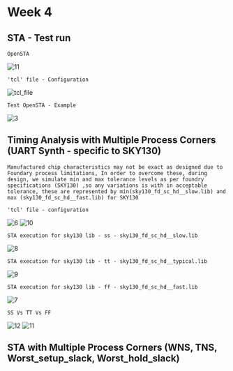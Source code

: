# Week 4

## STA - Test run

```OpenSTA```

![11](https://github.com/adhiiiii/Hardware-Design---VLSI/assets/47310995/d81cb47c-ee9d-4b86-bd13-28d88388b69f)

``` 'tcl' file - Configuration ```

![tcl_file](https://github.com/adhiiiii/Hardware-Design---VLSI/assets/47310995/49e99aa4-f079-453e-8557-3be677fab7a5)

``` Test OpenSTA - Example ```

![3](https://github.com/adhiiiii/Hardware-Design---VLSI/assets/47310995/da3ed21a-2990-4e44-b9f5-b0dbaf3403b8)

 ## Timing Analysis with Multiple Process Corners (UART Synth - specific to SKY130)
```Manufactured chip characteristics may not be exact as designed due to Foundary process limitations, In order to overcome these, during design, we simulate min and max tolerance levels as per foundry specifications (SKY130) ,so any variations is with in acceptable tolerance, these are represented by min(sky130_fd_sc_hd__slow.lib) and max (sky130_fd_sc_hd__fast.lib) for SKY130```


 ``` 'tcl' file - configuration ```
 
![6](https://github.com/adhiiiii/Hardware-Design---VLSI/assets/47310995/24260f71-cb1a-4a7b-96c7-c721be76fa36)
![10](https://github.com/adhiiiii/Hardware-Design---VLSI/assets/47310995/c92fd683-2c96-4c7d-879f-107709a7f098) 

``` STA execution for sky130 lib - ss - sky130_fd_sc_hd__slow.lib ```


![8](https://github.com/adhiiiii/Hardware-Design---VLSI/assets/47310995/b1292794-72b5-4dd8-bcab-ca87fcaa7fcd)


``` STA execution for sky130 lib - tt - sky130_fd_sc_hd__typical.lib ```

![9](https://github.com/adhiiiii/Hardware-Design---VLSI/assets/47310995/c800b3a8-fe7b-4f03-af92-afb4eea8f16f)

``` STA execution for sky130 lib - ff - sky130_fd_sc_hd__fast.lib ```

 ![7](https://github.com/adhiiiii/Hardware-Design---VLSI/assets/47310995/77c52138-d112-415c-9edf-3d9dae6d72c5)

``` SS Vs TT Vs FF ```

![12](https://github.com/adhiiiii/Hardware-Design---VLSI/assets/47310995/5c036e93-e0fc-4523-ac26-c49b3b96a9c7)
![11](https://github.com/adhiiiii/Hardware-Design---VLSI/assets/47310995/387a3586-91dc-48e8-87a5-df4d35912e4a)

## STA with Multiple Process Corners (WNS, TNS, Worst_setup_slack, Worst_hold_slack)

